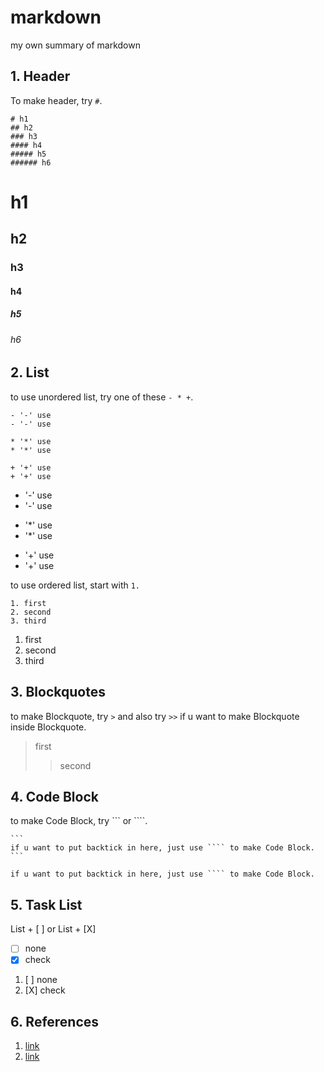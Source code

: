# markdown

my own summary of markdown


## 1. Header 

To make header, try ```#```.  

```
# h1
## h2
### h3
#### h4
##### h5
###### h6
```

# h1

## h2

### h3

#### h4

##### h5

###### h6


## 2. List

to use unordered list, try one of these ```- * +```.

```
- '-' use
- '-' use

* '*' use
* '*' use

+ '+' use
+ '+' use
```


- '-' use
- '-' use

* '*' use
* '*' use

+ '+' use
+ '+' use

to use ordered list, start with ```1.  ```

```
1. first
2. second
3. third
```

1. first
2. second
3. third


## 3. Blockquotes

to make Blockquote, try ```>``` and also try ```>>``` if u want to make Blockquote inside Blockquote.

> first
>
> > second


## 4. Code Block

to make Code Block, try ``` or ````.

````
```
if u want to put backtick in here, just use ```` to make Code Block.
```
````




```
if u want to put backtick in here, just use ```` to make Code Block.
```


## 5. Task List

List + [ ] or List + [X]

- [ ] none
- [x] check

1. [ ] none
2. [X] check


## 6. References

1. [link](https://devuna.tistory.com/20)
2. [link](https://www.markdownguide.org/basic-syntax/)
